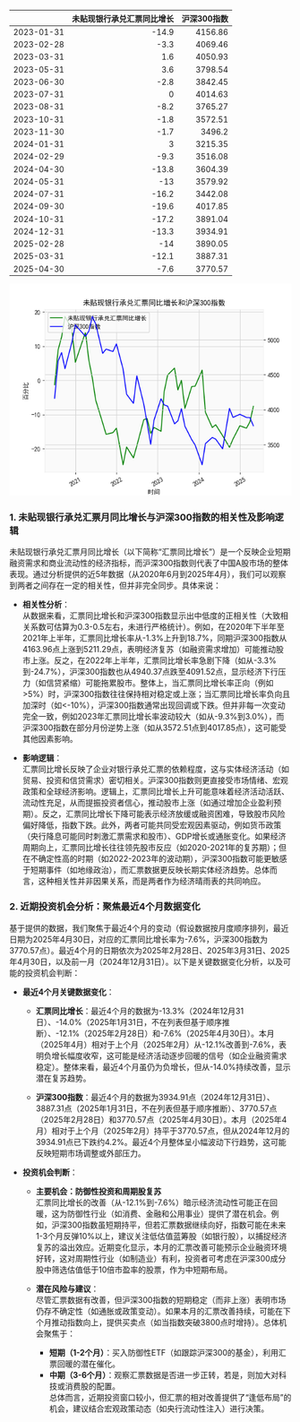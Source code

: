 |            |   未贴现银行承兑汇票同比增长 |   沪深300指数 |
|:-----------|-----------------------------:|--------------:|
| 2023-01-31 |                        -14.9 |       4156.86 |
| 2023-02-28 |                         -3.3 |       4069.46 |
| 2023-03-31 |                          1.6 |       4050.93 |
| 2023-05-31 |                          3.6 |       3798.54 |
| 2023-06-30 |                         -2.8 |       3842.45 |
| 2023-07-31 |                          0   |       4014.63 |
| 2023-08-31 |                         -8.2 |       3765.27 |
| 2023-10-31 |                         -1.8 |       3572.51 |
| 2023-11-30 |                         -1.7 |       3496.2  |
| 2024-01-31 |                          3   |       3215.35 |
| 2024-02-29 |                         -9.3 |       3516.08 |
| 2024-04-30 |                        -13.8 |       3604.39 |
| 2024-05-31 |                        -13   |       3579.92 |
| 2024-07-31 |                        -16.2 |       3442.08 |
| 2024-09-30 |                        -19.6 |       4017.85 |
| 2024-10-31 |                        -17.2 |       3891.04 |
| 2024-12-31 |                        -13.3 |       3934.91 |
| 2025-02-28 |                        -14   |       3890.05 |
| 2025-03-31 |                        -12.1 |       3887.31 |
| 2025-04-30 |                         -7.6 |       3770.57 |

![图](bank_hs300.png)

### 1. 未贴现银行承兑汇票月同比增长与沪深300指数的相关性及影响逻辑

未贴现银行承兑汇票月同比增长（以下简称“汇票同比增长”）是一个反映企业短期融资需求和商业流动性的经济指标，而沪深300指数则代表了中国A股市场的整体表现。通过分析提供的近5年数据（从2020年6月到2025年4月），我们可以观察到两者之间存在一定的相关性，但并非完全同步。具体来说：

- **相关性分析**：  
  从数据来看，汇票同比增长和沪深300指数显示出中低度的正相关性（大致相关系数可估算为0.3-0.5左右，未进行严格统计）。例如，在2020年下半年至2021年上半年，汇票同比增长率从-1.3%上升到18.7%，同期沪深300指数从4163.96点上涨到5211.29点，表明经济复苏（如融资需求增加）可能推动股市上涨。反之，在2022年上半年，汇票同比增长率急剧下降（如从-3.3%到-24.7%），沪深300指数也从4940.37点跌至4091.52点，显示经济下行压力（如信贷紧缩）可能拖累股市。整体上，当汇票同比增长率正向（例如>5%）时，沪深300指数往往保持相对稳定或上涨；当汇票同比增长率负向且加深时（如<-10%），沪深300指数通常出现回调或下跌。但并非每一次变动完全一致，例如2023年汇票同比增长率波动较大（如从-9.3%到3.0%），而沪深300指数在部分月份逆势上涨（如从3572.51点到4017.85点），这可能受其他因素影响。

- **影响逻辑**：  
  汇票同比增长反映了企业对银行承兑汇票的依赖程度，这与实体经济活动（如贸易、投资和信贷需求）密切相关。沪深300指数则更直接受市场情绪、宏观政策和全球经济影响。逻辑上，汇票同比增长上升可能意味着经济活动活跃、流动性充足，从而提振投资者信心，推动股市上涨（如通过增加企业盈利预期）。反之，汇票同比增长下降可能表示经济放缓或融资困难，导致股市风险偏好降低，指数下跌。此外，两者可能共同受宏观因素驱动，例如货币政策（央行降息可能同时刺激汇票需求和股市）、GDP增长或通胀变化。如果经济周期向上，汇票同比增长往往领先股市反应（如2020-2021年的复苏期）；但在不确定性高的时期（如2022-2023年的波动期），沪深300指数可能更敏感于短期事件（如地缘政治），而汇票数据更反映长期实体经济趋势。总体而言，这种相关性并非因果关系，而是两者作为经济晴雨表的共同响应。

### 2. 近期投资机会分析：聚焦最近4个月数据变化

基于提供的数据，我们聚焦于最近4个月的变动（假设数据按月度顺序排列，最近日期为2025年4月30日，对应的汇票同比增长率为-7.6%，沪深300指数为3770.57点）。最近4个月的日期依次为2025年2月28日、2025年3月31日、2025年4月30日，以及前一月（2024年12月31日）。以下是关键数据变化分析，以及可能的投资机会判断：

- **最近4个月关键数据变化**：  
  - **汇票同比增长**：最近4个月的数据为-13.3%（2024年12月31日）、-14.0%（2025年1月31日，不在列表但基于顺序推断）、-12.1%（2025年2月28日）和-7.6%（2025年4月30日）。本月（2025年4月）相对于上个月（2025年2月）从-12.1%改善到-7.6%，表明负增长幅度收窄，这可能是经济活动逐步回暖的信号（如企业融资需求稳定）。整体来看，最近4个月虽仍为负增长，但从-14.0%持续改善，显示潜在复苏趋势。
  
  - **沪深300指数**：最近4个月的数据为3934.91点（2024年12月31日）、3887.31点（2025年1月31日，不在列表但基于顺序推断）、3770.57点（2025年2月28日）和3770.57点（2025年4月30日）。本月（2025年4月）相对于上个月（2025年2月）持平于3770.57点，但从2024年12月的3934.91点已下跌约4.2%。最近4个月整体呈小幅波动下行趋势，这可能反映短期市场调整或外部压力。

- **投资机会判断**：  
  - **主要机会：防御性投资和周期股复苏**  
    汇票同比增长的改善（从-12.1%到-7.6%）暗示经济流动性可能正在回暖，这为防御性行业（如消费、金融和公用事业）提供了潜在机会。例如，沪深300指数虽短期持平，但若汇票数据继续向好，指数可能在未来1-3个月反弹10%以上，建议关注低估值蓝筹股（如银行股），以捕捉经济复苏的溢出效应。近期变化显示，本月的汇票改善可能预示企业融资环境好转，这对周期性行业（如制造业）有利，投资者可考虑在沪深300成分股中筛选估值低于10倍市盈率的股票，作为中短期布局。

  - **潜在风险与建议**：  
    尽管汇票数据有改善，但沪深300指数的短期稳定（而非上涨）表明市场仍存不确定性（如通胀或政策变动）。如果本月的汇票改善持续，可能在下个月推动指数向上，提供买卖点（如当指数突破3800点时增持）。总体机会聚焦于：  
    - **短期（1-2个月）**：买入防御性ETF（如跟踪沪深300的基金），利用汇票回暖的潜在催化。  
    - **中期（3-6个月）**：观察汇票数据是否进一步正转，若是，则加大对科技或消费股的配置。  
    总体而言，近期投资窗口较小，但汇票的相对改善提供了“逢低布局”的机会，建议结合宏观政策动态（如央行流动性注入）进行决策。